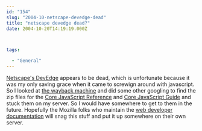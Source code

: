 ```yaml
---
id: "154"
slug: "2004-10-netscape-devedge-dead"
title: "netscape devedge dead?"
date: 2004-10-20T14:19:19.000Z



tags:

  - "General"
---
```

<div class="sqs-html-content">
  <p><a href="http://www.mozilla.org/docs/web-developer/">Netscape's DevEdge</a> appears to be dead, which is unfortunate because it was my only saving grace when it came to screwign around with javascript.  So I looked at <a href="http://archive.org/">the wayback machine</a> and did some other googling to find the zip files for the <a href="http://mcallister.ws/useful/CoreReferenceJS15.zip">Core JavaScript Reference</a> and <a href="http://mcallister.ws/useful/CoreGuideJS15.zip">Core JavaScript Guide</a> and stuck them on my server.  So I would have somewhere to get to them in the future.
Hopefully the Mozilla folks who maintain the <a href="http://www.mozilla.org/docs/web-developer/">web developer documentation</a> will snag this stuff and put it up somewhere on their own server.</p>
</div>
